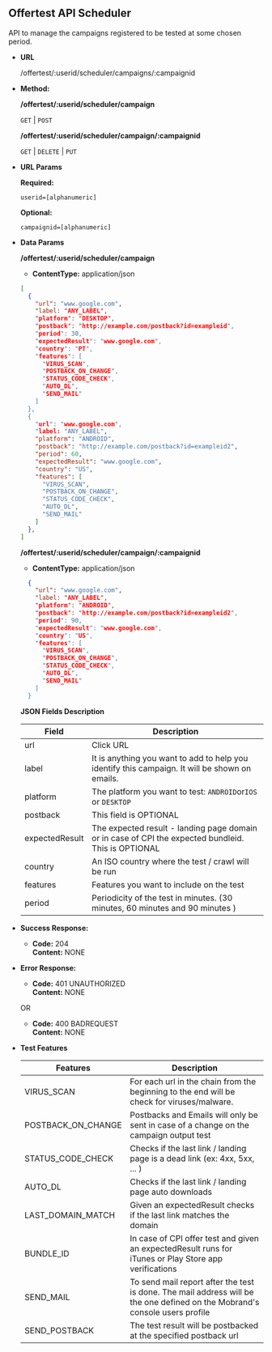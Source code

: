 **Offertest API Scheduler**
----
  API to manage the campaigns registered to be tested at some chosen period.

* **URL**

  /offertest/:userid/scheduler/campaigns/:campaignid

* **Method:**
  
  **/offertest/:userid/scheduler/campaign**

  `GET` | `POST` 

  **/offertest/:userid/scheduler/campaign/:campaignid**

  `GET` | `DELETE` | `PUT`
  
*  **URL Params**

   **Required:**
 
   `userid=[alphanumeric]`

   **Optional:**
 
   `campaignid=[alphanumeric]`

* **Data Params**
  
  **/offertest/:userid/scheduler/campaign**

  * **ContentType:** application/json <br />

  ```json
  [
    {
      "url": "www.google.com",
      "label: "ANY_LABEL",
      "platform": "DESKTOP",
      "postback": "http://example.com/postback?id=exampleid",
      "period": 30,
      "expectedResult": "www.google.com",
      "country": "PT",
      "features": [
        "VIRUS_SCAN",
        "POSTBACK_ON_CHANGE",
        "STATUS_CODE_CHECK",
        "AUTO_DL",
        "SEND_MAIL"
      ]
    },
    {
      "url": "www.google.com",
      "label: "ANY_LABEL",
      "platform": "ANDROID",
      "postback": "http://example.com/postback?id=exampleid2",
      "period": 60,
      "expectedResult": "www.google.com",
      "country": "US",
      "features": [
        "VIRUS_SCAN",
        "POSTBACK_ON_CHANGE",
        "STATUS_CODE_CHECK",
        "AUTO_DL",
        "SEND_MAIL"
      ]
    },
  ]
  ```
  **/offertest/:userid/scheduler/campaign/:campaignid**

  * **ContentType:** application/json <br />

  ```json
    {
      "url": "www.google.com",
      "label: "ANY_LABEL",
      "platform": "ANDROID",
      "postback": "http://example.com/postback?id=exampleid2",
      "period": 90,
      "expectedResult": "www.google.com",
      "country": "US",
      "features": [
        "VIRUS_SCAN",
        "POSTBACK_ON_CHANGE",
        "STATUS_CODE_CHECK",
        "AUTO_DL",
        "SEND_MAIL"
      ]
    }
  ```

  **JSON Fields Description**
  
  | Field         | Description |
  | ------------- |-------------|
  | url        | Click URL  |
  | label       | It is anything you want to add to help you identify this campaign. It will be shown on emails. |
  | platform | The platform you want to test: ``ANDROID``or``IOS`` or ``DESKTOP`` |
  | postback | This field is OPTIONAL |
  | expectedResult | The expected result - landing page domain or in case of CPI the expected bundleid. This is OPTIONAL |
  | country | An ISO country where the test / crawl will be run |
  | features | Features you want to include on the test |
  | period | Periodicity of the test in minutes. (30 minutes, 60 minutes and 90 minutes ) |

* **Success Response:**
  
  * **Code:** 204 <br />
    **Content:** NONE
 
* **Error Response:**

  * **Code:** 401 UNAUTHORIZED <br />
    **Content:** NONE

  OR

  * **Code:** 400 BADREQUEST <br />
    **Content:** NONE

* **Test Features**

  | Features          | Description |
  | ------------- |-------------|
  | VIRUS_SCAN | For each url in the chain from the beginning to the end will be check for viruses/malware. |
  | POSTBACK_ON_CHANGE | Postbacks and Emails will only be sent in case of a change on the campaign output test |
  | STATUS_CODE_CHECK | Checks if the last link / landing page is a dead link (ex: 4xx, 5xx, ... ) |
  | AUTO_DL | Checks if the last link / landing page auto downloads  |
  | LAST_DOMAIN_MATCH | Given an expectedResult checks if the last link matches the domain  |
  | BUNDLE_ID | In case of CPI offer test and given an expectedResult runs for iTunes or Play Store app verifications  |
  | SEND_MAIL | To send mail report after the test is done. The mail address will be the one defined on the Mobrand's console users profile  |
  | SEND_POSTBACK | The test result will be postbacked at the specified postback url  |
